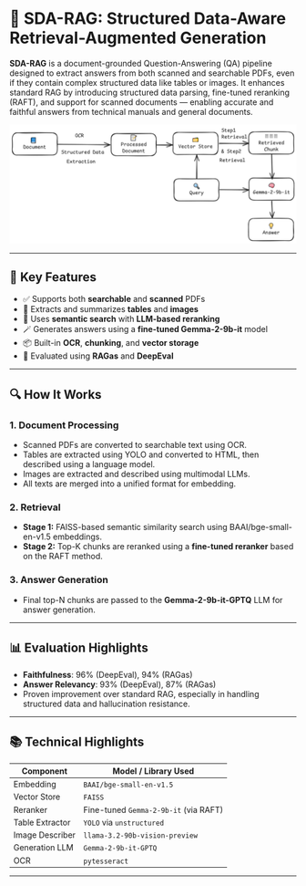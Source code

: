 # 📄 SDA-RAG: Structured Data-Aware Retrieval-Augmented Generation

**SDA-RAG** is a document-grounded Question-Answering (QA) pipeline designed to extract answers from both scanned and searchable PDFs, even if they contain complex structured data like tables or images. It enhances standard RAG by introducing structured data parsing, fine-tuned reranking (RAFT), and support for scanned documents — enabling accurate and faithful answers from technical manuals and general documents.

![Methodology](https://github.com/ShadmanSobhan/SDA-RAG/blob/main/Methodology.png)

---

## 🧠 Key Features

- ✅ Supports both **searchable** and **scanned** PDFs
- 📑 Extracts and summarizes **tables** and **images**
- 🧾 Uses **semantic search** with **LLM-based reranking**
- 🪄 Generates answers using a **fine-tuned Gemma-2-9b-it** model
- 📦 Built-in **OCR**, **chunking**, and **vector storage**
- 🧪 Evaluated using **RAGas** and **DeepEval**

---


## 🔍 How It Works

### 1. **Document Processing**
- Scanned PDFs are converted to searchable text using OCR.
- Tables are extracted using YOLO and converted to HTML, then described using a language model.
- Images are extracted and described using multimodal LLMs.
- All texts are merged into a unified format for embedding.

### 2. **Retrieval**
- **Stage 1:** FAISS-based semantic similarity search using BAAI/bge-small-en-v1.5 embeddings.
- **Stage 2:** Top-K chunks are reranked using a **fine-tuned reranker** based on the RAFT method.

### 3. **Answer Generation**
- Final top-N chunks are passed to the **Gemma-2-9b-it-GPTQ** LLM for answer generation.

---

## 📊 Evaluation Highlights

- **Faithfulness**: 96% (DeepEval), 94% (RAGas)
- **Answer Relevancy**: 93% (DeepEval), 87% (RAGas)
- Proven improvement over standard RAG, especially in handling structured data and hallucination resistance.

---

## 📚 Technical Highlights

| Component       | Model / Library Used                     |
|----------------|-------------------------------------------|
| Embedding       | `BAAI/bge-small-en-v1.5`                 |
| Vector Store    | `FAISS`                                  |
| Reranker        | Fine-tuned `Gemma-2-9b-it` (via RAFT)    |
| Table Extractor | `YOLO` via `unstructured`                |
| Image Describer | `llama-3.2-90b-vision-preview`           |
| Generation LLM  | `Gemma-2-9b-it-GPTQ`                     |
| OCR             | `pytesseract`                            |

---


